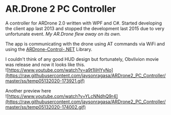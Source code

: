 # AR.Drone 2 PC Controller
A controller for ARDrone 2.0 written with WPF and C#. Started developing the client app last 2013 and stopped the development last 2015 due to very unfortunate event. *My AR.Drone flew away on its own.*
  
The app is communicating with the drone using AT commands via WiFi and using the [ARDrone-Control-.NET](https://github.com/shtejv/ARDrone-Control-.NET) Library.  
  
I couldn't think of any good HUD design but fortunately, Obvlivion movie was release and now it looks like this.  
![https://www.youtube.com/watch?v=a9t1IiHYyNo](https://raw.githubusercontent.com/jaysonragasa/ARDrone2_PC_Controller/master/ss/temp05132020-173921.gif)
    
Another preview here  
![https://www.youtube.com/watch?v=YLcNNdhQ9r4](https://raw.githubusercontent.com/jaysonragasa/ARDrone2_PC_Controller/master/ss/temp05132020-174002.gif)